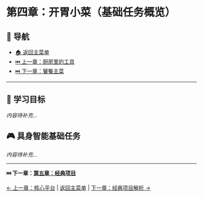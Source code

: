 # 第四章：开胃小菜（基础任务概览）

## 🧭 导航

- [🏠 返回主菜单](../../README.md)
- [⏮️ 上一章：厨房里的工具](../03-platforms/)
- [⏭️ 下一章：饕餮主菜](../05-classic-projects/)

---

## 🎯 学习目标
*内容待补充...*

## 🎮 具身智能基础任务
*内容待补充...*

---

**⏭️ 下一章：[第五章：经典项目](../05-classic-projects/)**

[← 上一章：核心平台](../03-platforms/README.md) | [返回主菜单](../../README.md) | [下一章：经典项目解析 →](../05-classic-projects/README.md) 